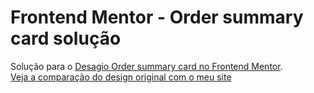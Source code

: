 # Frontend Mentor - Order summary card solução

Solução para o [Desagio Order summary card no Frontend Mentor](https://www.frontendmentor.io/challenges/order-summary-component-QlPmajDUj).  
[Veja a comparação do design original com o meu site](https://www.frontendmentor.io/solutions/newbie-frontend-mentor-challenge-order-summary-mEkFQxSlJc)
